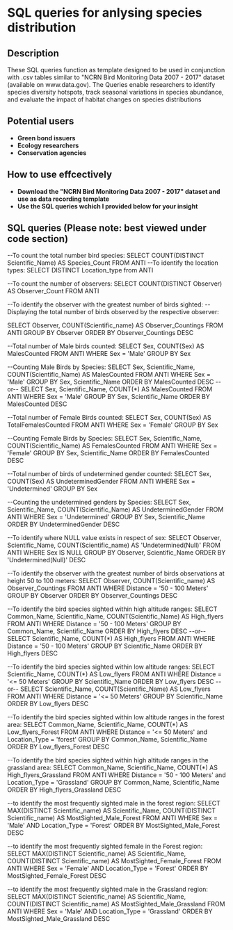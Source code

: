 <h1>SQL queries for anlysing species distribution</h1>

<h2>Description</h2>
These SQL queries function as template designed to be used in conjunction with .csv tables similar to "NCRN Bird Monitoring Data 2007 - 2017" dataset (available on www.data.gov). The Queries enable researchers to identify species diversity hotspots, track seasonal variations in species abundance, and evaluate the impact of habitat changes on species distributions
<br />

<h2>Potential users</h2>

- <b>Green bond issuers</b> 
- <b>Ecology researchers</b> 
- <b>Conservation agencies</b>

<h2>How to use effcectively</h2>

- <b>Download the "NCRN Bird Monitoring Data 2007 - 2017" dataset and use as data recording template</b>
- <b>Use the SQL queries wchich I provided below for your insight</b> 

<h2>SQL queries (Please note: best viewed under code section)</h2>

--To count the total number bird species:
SELECT COUNT(DISTINCT Scientific_Name) AS Species_Count
FROM ANTI
--To identify the location types:
SELECT DISTINCT Location_type from ANTI

--To count the number of observers:
SELECT COUNT(DISTINCT Observer) AS Observer_Count
FROM ANTI

--To identify the observer with the greatest number of birds sighted:
--Displaying the total number of birds observed by the respective observer:

SELECT Observer, COUNT(Scientific_name) AS Observer_Countings 
FROM ANTI
GROUP BY Observer
ORDER BY Observer_Countings DESC

--Total number of Male birds counted:
SELECT Sex, COUNT(Sex) AS MalesCounted 
FROM ANTI 
WHERE Sex = 'Male'
GROUP BY Sex 

--Counting Male Birds by Species:
SELECT Sex, Scientific_Name, COUNT(Scientific_Name) AS MalesCounted 
FROM ANTI 
WHERE Sex = 'Male'
GROUP BY Sex, Scientific_Name
ORDER BY MalesCounted DESC
--or--
SELECT Sex, Scientific_Name, COUNT(*) AS MalesCounted 
FROM ANTI 
WHERE Sex = 'Male'
GROUP BY Sex, Scientific_Name
ORDER BY MalesCounted DESC

--Total number of Female Birds counted:
SELECT Sex, COUNT(Sex) AS TotalFemalesCounted
FROM ANTI 
WHERE Sex = 'Female'
GROUP BY Sex

--Counting Female Birds by Species:
SELECT Sex, Scientific_Name, COUNT(Scientific_Name) AS FemalesCounted 
FROM ANTI 
WHERE Sex = 'Female'
GROUP BY Sex, Scientific_Name
ORDER BY FemalesCounted DESC

--Total number of birds of undetermined gender counted:
SELECT Sex, COUNT(Sex) AS UndeterminedGender
FROM ANTI 
WHERE Sex = 'Undetermined'
GROUP BY Sex

--Counting the undetermined genders by Species:
SELECT Sex, Scientific_Name, COUNT(Scientific_Name) AS UndeterminedGender 
FROM ANTI 
WHERE Sex = 'Undetermined'
GROUP BY Sex, Scientific_Name
ORDER BY UndeterminedGender DESC

--To identify where NULL value exists in respect of sex:
SELECT Observer, Scientific_Name, COUNT(Scientific_name) AS 'Undetermined(Null)' 
FROM ANTI
WHERE Sex IS NULL
GROUP BY Observer, Scientific_Name
ORDER BY 'Undetermined(Null)' DESC

--To identify the observer with the greatest number of birds observations at height 50 to 100 meters:
SELECT Observer, COUNT(Scientific_name) AS Observer_Countings 
FROM ANTI
WHERE Distance = '50 - 100 Meters'
GROUP BY Observer
ORDER BY Observer_Countings DESC

--To identify the bird species sighted within high altitude ranges:
SELECT Common_Name, Scientific_Name, COUNT(Scientific_Name) AS High_flyers 
FROM ANTI
WHERE Distance = '50 - 100 Meters'
GROUP BY Common_Name, Scientific_Name
ORDER BY High_flyers DESC
--or--
SELECT Scientific_Name, COUNT(*) AS High_flyers 
FROM ANTI
WHERE Distance = '50 - 100 Meters'
GROUP BY Scientific_Name
ORDER BY High_flyers DESC

--To identify the bird species sighted within low altitude ranges:
SELECT Scientific_Name, COUNT(*) AS Low_flyers 
FROM ANTI
WHERE Distance = '<= 50 Meters'
GROUP BY Scientific_Name
ORDER BY Low_flyers DESC
--or--
SELECT Scientific_Name, COUNT(Scientific_Name) AS Low_flyers 
FROM ANTI
WHERE Distance = '<= 50 Meters'
GROUP BY Scientific_Name
ORDER BY Low_flyers DESC

--To identify the bird species sighted within low altitude ranges in the forest area:
SELECT Common_Name, Scientific_Name, COUNT(*) AS Low_flyers_Forest 
FROM ANTI
WHERE Distance = '<= 50 Meters' and Location_Type = 'forest'
GROUP BY Common_Name, Scientific_Name
ORDER BY Low_flyers_Forest DESC

--To identify the bird species sighted within high altitude ranges in the grassland area:
SELECT Common_Name, Scientific_Name, COUNT(*) AS High_flyers_Grassland 
FROM ANTI
WHERE Distance = '50 - 100 Meters' and Location_Type = 'Grassland'
GROUP BY Common_Name, Scientific_Name
ORDER BY High_flyers_Grassland DESC

--to identify the most frequently sighted male in the forest region:
SELECT MAX(DISTINCT Scientific_name) AS Scientific_Name, 
COUNT(DISTINCT Scientific_name) AS MostSighted_Male_Forest 
FROM ANTI
WHERE Sex = 'Male' AND Location_Type = 'Forest'
ORDER BY MostSighted_Male_Forest DESC

--to identify the most frequently sighted female in the Forest region:
SELECT MAX(DISTINCT Scientific_name) AS Scientific_Name, 
COUNT(DISTINCT Scientific_name) AS MostSighted_Female_Forest 
FROM ANTI
WHERE Sex = 'Female' AND Location_Type = 'Forest'
ORDER BY MostSighted_Female_Forest DESC

--to identify the most frequently sighted male in the Grassland region:
SELECT MAX(DISTINCT Scientific_name) AS Scientific_Name, 
COUNT(DISTINCT Scientific_name) AS MostSighted_Male_Grassland 
FROM ANTI
WHERE Sex = 'Male' AND Location_Type = 'Grassland'
ORDER BY MostSighted_Male_Grassland DESC

<!--
 ```diff
- text in red
+ text in green
! text in orange
# text in gray
@@ text in purple (and bold)@@
```
--!>
